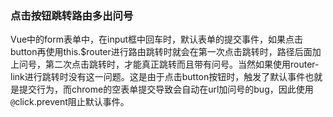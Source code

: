### 点击按钮跳转路由多出问号
Vue中的form表单中，在input框中回车时，默认表单的提交事件，如果点击button再使用this.$router进行路由跳转时就会在第一次点击跳转时，路径后面加上问号，第二次点击跳转时，才能真正跳转而且带有问号。当然如果使用router-link进行跳转时没有这一问题。这是由于点击button按钮时，触发了默认事件也就是提交行为，而chrome的空表单提交导致会自动在url加问号的bug，因此使用`@`click.prevent阻止默认事件。
